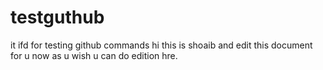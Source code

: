 # testguthub
it ifd for testing github commands hi this is shoaib and edit this document for u now as u wish u can do edition hre.
